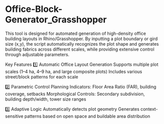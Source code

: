 # Office-Block-Generator_Grasshopper
This tool is designed for automated generation of high-density office building layouts in Rhino/Grasshopper.
By inputting a plot boundary or gird size (x,y), the script automatically recognizes the plot shape and generates building fabrics across different scales, while providing extensive control through adjustable parameters.

Key Features
1️⃣ Automatic Office Layout Generation
  Supports multiple plot scales (1–4 ha, 4–9 ha, and large composite plots)
  Includes various street/block patterns for each scale

2️⃣ Parametric Control
  Planning Indicators: Floor Area Ratio (FAR), building coverage, setbacks
  Morphological Controls: Secondary subdivision, building depth/width, tower size ranges

3️⃣ Adaptive Logic
  Automatically detects plot geometry
  Generates context-sensitive patterns based on open space and buildable area distribution

